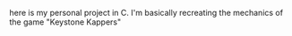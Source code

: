 here is my personal project in C. I'm basically recreating the mechanics of the game "Keystone Kappers" 

